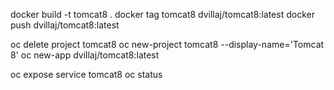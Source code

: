 docker build -t tomcat8 .
docker tag tomcat8 dvillaj/tomcat8:latest
docker push dvillaj/tomcat8:latest



oc delete project tomcat8
oc new-project tomcat8 --display-name='Tomcat 8'
oc new-app dvillaj/tomcat8:latest

oc expose service tomcat8
oc status
